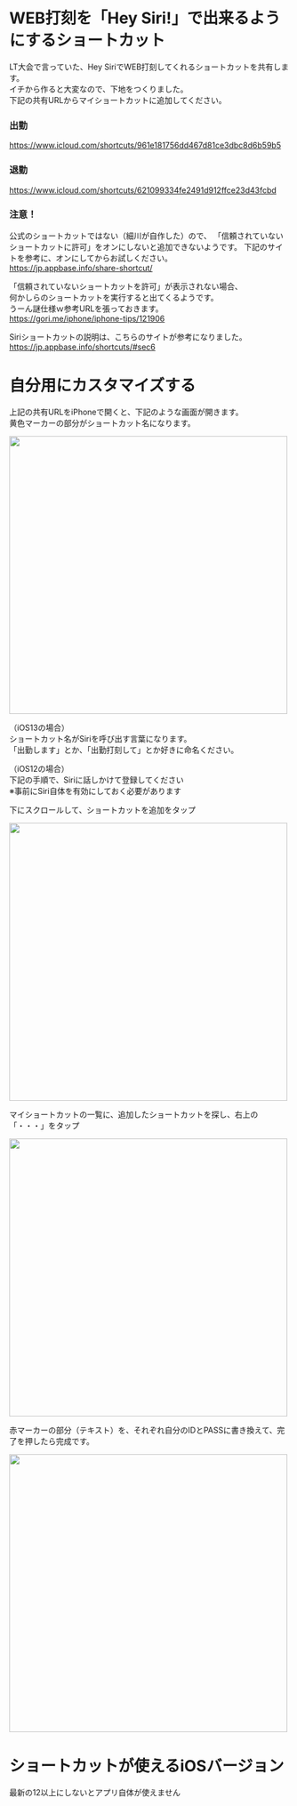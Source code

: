 # WEB打刻を「Hey Siri!」で出来るようにするショートカット
LT大会で言っていた、Hey SiriでWEB打刻してくれるショートカットを共有します。  
イチから作ると大変なので、下地をつくりました。  
下記の共有URLからマイショートカットに追加してください。  
### 出勤
https://www.icloud.com/shortcuts/961e181756dd467d81ce3dbc8d6b59b5
### 退勤
https://www.icloud.com/shortcuts/621099334fe2491d912ffce23d43fcbd

### 注意！
公式のショートカットではない（細川が自作した）ので、
「信頼されていないショートカットに許可」をオンにしないと追加できないようです。
下記のサイトを参考に、オンにしてからお試しください。  
https://jp.appbase.info/share-shortcut/

「信頼されていないショートカットを許可」が表示されない場合、  
何かしらのショートカットを実行すると出てくるようです。  
うーん謎仕様ｗ参考URLを張っておきます。  
https://gori.me/iphone/iphone-tips/121906

Siriショートカットの説明は、こちらのサイトが参考になりました。  
https://jp.appbase.info/shortcuts/#sec6

# 自分用にカスタマイズする
上記の共有URLをiPhoneで開くと、下記のような画面が開きます。  
黄色マーカーの部分がショートカット名になります。

<img src="https://user-images.githubusercontent.com/34472719/66984615-fcc60380-f0f5-11e9-9628-e99ef35a4b97.jpg" width="500">

（iOS13の場合）  
ショートカット名がSiriを呼び出す言葉になります。  
「出勤します」とか、「出勤打刻して」とか好きに命名ください。  

（iOS12の場合）  
下記の手順で、Siriに話しかけて登録してください  
※事前にSiri自体を有効にしておく必要があります  

下にスクロールして、ショートカットを追加をタップ  

<img src="https://user-images.githubusercontent.com/34472719/66984613-fcc60380-f0f5-11e9-8f95-e8f2f348f1c1.jpg" width="500">

マイショートカットの一覧に、追加したショートカットを探し、右上の「・・・」をタップ  

<img src="https://user-images.githubusercontent.com/34472719/66984612-fcc60380-f0f5-11e9-8ebb-941f742d59fc.jpg" width="500">

赤マーカーの部分（テキスト）を、それぞれ自分のIDとPASSに書き換えて、完了を押したら完成です。 

<img src="https://user-images.githubusercontent.com/34472719/68751747-785b9780-0645-11ea-9a4c-a81982e7ccfd.jpg" width="500">

# ショートカットが使えるiOSバージョン
最新の12以上にしないとアプリ自体が使えません
